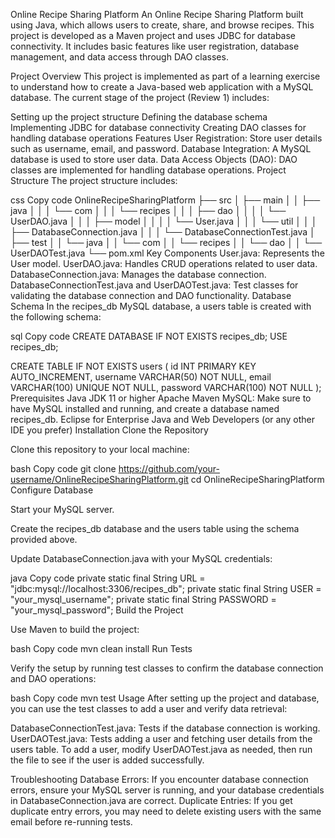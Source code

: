 Online Recipe Sharing Platform
An Online Recipe Sharing Platform built using Java, which allows users to create, share, and browse recipes. This project is developed as a Maven project and uses JDBC for database connectivity. It includes basic features like user registration, database management, and data access through DAO classes.

Project Overview
This project is implemented as part of a learning exercise to understand how to create a Java-based web application with a MySQL database. The current stage of the project (Review 1) includes:

Setting up the project structure
Defining the database schema
Implementing JDBC for database connectivity
Creating DAO classes for handling database operations
Features
User Registration: Store user details such as username, email, and password.
Database Integration: A MySQL database is used to store user data.
Data Access Objects (DAO): DAO classes are implemented for handling database operations.
Project Structure
The project structure includes:

css
Copy code
OnlineRecipeSharingPlatform
├── src
│   ├── main
│   │   ├── java
│   │   │   └── com
│   │   │       └── recipes
│   │   │           ├── dao
│   │   │           │   └── UserDAO.java
│   │   │           ├── model
│   │   │           │   └── User.java
│   │   │           └── util
│   │   │               ├── DatabaseConnection.java
│   │   │               └── DatabaseConnectionTest.java
│   ├── test
│   │   └── java
│   │       └── com
│   │           └── recipes
│   │               └── dao
│   │                   └── UserDAOTest.java
└── pom.xml
Key Components
User.java: Represents the User model.
UserDAO.java: Handles CRUD operations related to user data.
DatabaseConnection.java: Manages the database connection.
DatabaseConnectionTest.java and UserDAOTest.java: Test classes for validating the database connection and DAO functionality.
Database Schema
In the recipes_db MySQL database, a users table is created with the following schema:

sql
Copy code
CREATE DATABASE IF NOT EXISTS recipes_db;
USE recipes_db;

CREATE TABLE IF NOT EXISTS users (
    id INT PRIMARY KEY AUTO_INCREMENT,
    username VARCHAR(50) NOT NULL,
    email VARCHAR(100) UNIQUE NOT NULL,
    password VARCHAR(100) NOT NULL
);
Prerequisites
Java JDK 11 or higher
Apache Maven
MySQL: Make sure to have MySQL installed and running, and create a database named recipes_db.
Eclipse for Enterprise Java and Web Developers (or any other IDE you prefer)
Installation
Clone the Repository

Clone this repository to your local machine:

bash
Copy code
git clone https://github.com/your-username/OnlineRecipeSharingPlatform.git
cd OnlineRecipeSharingPlatform
Configure Database

Start your MySQL server.

Create the recipes_db database and the users table using the schema provided above.

Update DatabaseConnection.java with your MySQL credentials:

java
Copy code
private static final String URL = "jdbc:mysql://localhost:3306/recipes_db";
private static final String USER = "your_mysql_username";
private static final String PASSWORD = "your_mysql_password";
Build the Project

Use Maven to build the project:

bash
Copy code
mvn clean install
Run Tests

Verify the setup by running test classes to confirm the database connection and DAO operations:

bash
Copy code
mvn test
Usage
After setting up the project and database, you can use the test classes to add a user and verify data retrieval:

DatabaseConnectionTest.java: Tests if the database connection is working.
UserDAOTest.java: Tests adding a user and fetching user details from the users table.
To add a user, modify UserDAOTest.java as needed, then run the file to see if the user is added successfully.

Troubleshooting
Database Errors: If you encounter database connection errors, ensure your MySQL server is running, and your database credentials in DatabaseConnection.java are correct.
Duplicate Entries: If you get duplicate entry errors, you may need to delete existing users with the same email before re-running tests.
